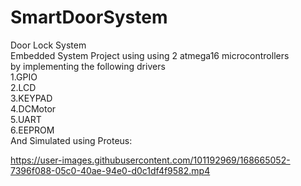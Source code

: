 # SmartDoorSystem
Door Lock System \
Embedded System Project using using 2 atmega16 microcontrollers\
by implementing the following drivers\
1.GPIO\
2.LCD\
3.KEYPAD\
4.DCMotor\
5.UART\
6.EEPROM\
And Simulated using Proteus:


https://user-images.githubusercontent.com/101192969/168665052-7396f088-05c0-40ae-94e0-d0c1df4f9582.mp4

